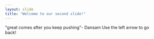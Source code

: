 ```yaml
---
layout: slide
title: "Welcome to our second slide!"
---
```

"great comes after you keep pushing"- Dansam
Use the left arrow to go back!
